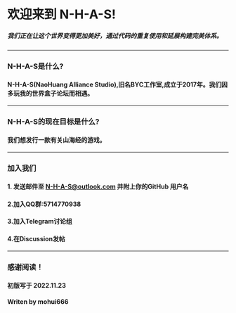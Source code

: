 # 欢迎来到 N-H-A-S!
##### 我们正在让这个世界变得更加美好，通过代码的重复使用和延展构建完美体系。
---
### N-H-A-S是什么?
#### N-H-A-S(NaoHuang Alliance Studio),旧名BYC工作室,成立于2017年。我们因多玩我的世界盒子论坛而相遇。
---
### N-H-A-S的现在目标是什么?
#### 我们想发行一款有关山海经的游戏。
---
### 加入我们
#### 1. 发送邮件至 N-H-A-S@outlook.com 并附上你的GitHub 用户名
#### 2.加入QQ群:5714770938
#### 3.加入Telegram讨论组
#### 4.在Discussion发帖
---
### 感谢阅读！
#### 初版写于 2022.11.23
#### Writen by mohui666
